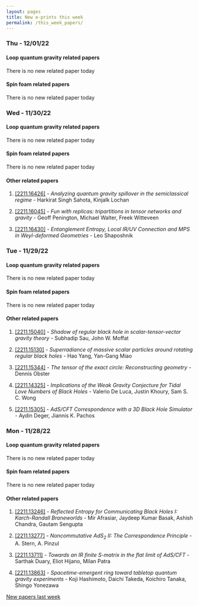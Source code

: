 ```yaml
---
layout: pages
title: New e-prints this week
permalink: /this_week_papers/
---
```




### Thu - 12/01/22

#### Loop quantum gravity related papers

There is no new related paper today 

#### Spin foam related papers

There is no new related paper today 

### Wed - 11/30/22

#### Loop quantum gravity related papers

There is no new related paper today 

#### Spin foam related papers

There is no new related paper today 



#### Other related papers

1. [[2211.16426]](https://arxiv.org/abs/2211.16426) - *Analyzing quantum gravity spillover in the semiclassical regime* - Harkirat Singh Sahota, Kinjalk Lochan

1. [[2211.16045]](https://arxiv.org/abs/2211.16045) - *Fun with replicas: tripartitions in tensor networks and gravity* - Geoff Penington, Michael Walter, Freek Witteveen

1. [[2211.16430]](https://arxiv.org/abs/2211.16430) - *Entanglement Entropy, Local IR/UV Connection and MPS in Weyl-deformed  Geometries* - Leo Shaposhnik



### Tue - 11/29/22

#### Loop quantum gravity related papers

There is no new related paper today 

#### Spin foam related papers

There is no new related paper today 



#### Other related papers

1. [[2211.15040]](https://arxiv.org/abs/2211.15040) - *Shadow of regular black hole in scalar-tensor-vector gravity theory* - Subhadip Sau, John W. Moffat

1. [[2211.15130]](https://arxiv.org/abs/2211.15130) - *Superradiance of massive scalar particles around rotating regular black  holes* - Hao Yang, Yan-Gang Miao

1. [[2211.15344]](https://arxiv.org/abs/2211.15344) - *The tensor of the exact circle: Reconstructing geometry* - Dennis Obster

1. [[2211.14325]](https://arxiv.org/abs/2211.14325) - *Implications of the Weak Gravity Conjecture for Tidal Love Numbers of  Black Holes* - Valerio De Luca, Justin Khoury, Sam S. C. Wong

1. [[2211.15305]](https://arxiv.org/abs/2211.15305) - *AdS/CFT Correspondence with a 3D Black Hole Simulator* - Aydin Deger, Jiannis K. Pachos



### Mon - 11/28/22

#### Loop quantum gravity related papers

There is no new related paper today 

#### Spin foam related papers

There is no new related paper today 



#### Other related papers

1. [[2211.13246]](https://arxiv.org/abs/2211.13246) - *Reflected Entropy for Communicating Black Holes I: Karch-Randall  Braneworlds* - Mir Afrasiar, Jaydeep Kumar Basak, Ashish Chandra, Gautam Sengupta

1. [[2211.13277]](https://arxiv.org/abs/2211.13277) - *Noncommutative $AdS_2$ II: The Correspondence Principle* - A. Stern, A. Pinzul

1. [[2211.13711]](https://arxiv.org/abs/2211.13711) - *Towards an IR finite S-matrix in the flat limit of AdS/CFT* - Sarthak Duary, Eliot Hijano, Milan Patra

1. [[2211.13863]](https://arxiv.org/abs/2211.13863) - *Spacetime-emergent ring toward tabletop quantum gravity experiments* - Koji Hashimoto, Daichi Takeda, Koichiro Tanaka, Shingo Yonezawa






[New papers last week]({{site.url}}/archived/weekly/pre-prints/2022/11/28/archived_weekly_papers.html)